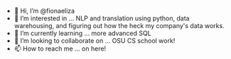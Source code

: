 - 👋 Hi, I’m @fionaeliza
- 👀 I’m interested in ... NLP and translation using python, data warehousing, and figuring out how the heck my company's data works.
- 🌱 I’m currently learning ... more advanced SQL
- 💞️ I’m looking to collaborate on ... OSU CS school work!
- 📫 How to reach me ... on here!

<!---
fionaeliza/fionaeliza is a ✨ special ✨ repository because its `README.md` (this file) appears on your GitHub profile.
You can click the Preview link to take a look at your changes.
--->
